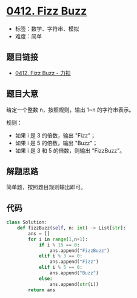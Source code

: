 # [0412. Fizz Buzz](https://leetcode.cn/problems/fizz-buzz/)

- 标签：数学、字符串、模拟
- 难度：简单

## 题目链接

- [0412. Fizz Buzz - 力扣](https://leetcode.cn/problems/fizz-buzz/)

## 题目大意

给定一个整数 n，按照规则，输出 1~n 的字符串表示。

规则：

- 如果 i 是 3 的倍数，输出 "Fizz"；
- 如果 i 是 5 的倍数，输出 "Buzz"；
- 如果 i 是 3 和 5 的倍数，则输出 "FizzBuzz"。

## 解题思路

简单题，按照题目规则输出即可。

## 代码

```python
class Solution:
    def fizzBuzz(self, n: int) -> List[str]:
        ans = []
        for i in range(1,n+1):
            if i % 15 == 0:
                ans.append("FizzBuzz")
            elif i % 3 == 0:
                ans.append("Fizz")
            elif i % 5 == 0:
                ans.append("Buzz")
            else:
                ans.append(str(i))
        return ans
```

